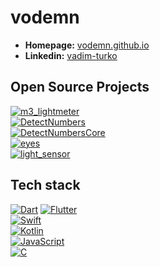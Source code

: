 # vodemn

+ **Homepage:** [vodemn.github.io](https://vodemn.github.io/#/)  
+ **Linkedin:** [vadim-turko](https://www.linkedin.com/in/vadim-turko/)
 
## Open Source Projects  
  
[![m3_lightmeter](https://github-readme-stats-git-masterrstaa-rickstaa.vercel.app/api/pin/?username=vodemn&repo=m3_lightmeter)](https://github.com/vodemn/m3_lightmeter)  
[![DetectNumbers](https://github-readme-stats-git-masterrstaa-rickstaa.vercel.app/api/pin/?username=vodemn&repo=DetectNumbers)](https://github.com/vodemn/DetectNumbers)   
[![DetectNumbersCore](https://github-readme-stats-git-masterrstaa-rickstaa.vercel.app/api/pin/?username=vodemn&repo=DetectNumbersCore)](https://github.com/vodemn/DetectNumbersCore)   
[![eyes](https://github-readme-stats-git-masterrstaa-rickstaa.vercel.app/api/pin/?username=vodemn&repo=eyes)](https://github.com/vodemn/eyes)  
[![light_sensor](https://github-readme-stats-git-masterrstaa-rickstaa.vercel.app/api/pin/?username=vodemn&repo=light_sensor)](https://github.com/vodemn/light_sensor)  

## Tech stack
[![Dart](https://img.shields.io/badge/-Dart-212121?style=flat&logo=dart&logoColor=cyan)](https://dart.dev/)
[![Flutter](https://img.shields.io/badge/-Flutter-212121?style=flat&logo=flutter&logoColor=cyan)](http://flutter.dev/)  
[![Swift](https://img.shields.io/badge/-Swift-212121?style=flat&logo=swift&logoColor=orange)](https://www.swift.org/)  
[![Kotlin](https://img.shields.io/badge/-Kotlin-212121?style=flat&logo=kotlin)](https://kotlinlang.org/)  
[![JavaScript](https://img.shields.io/badge/-JavaScript-212121?style=flat&logo=javascript)](https://www.javascript.com/)  
[![C](https://img.shields.io/badge/-C-212121?style=flat&logo=c)](https://www.javascript.com/)   
